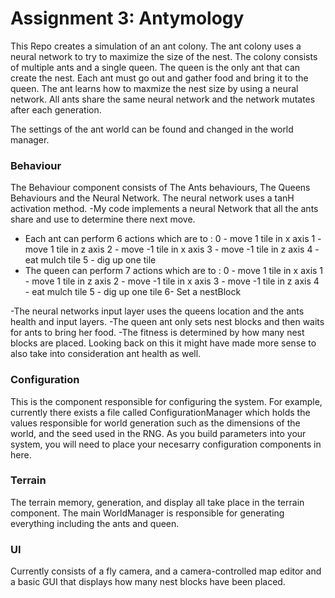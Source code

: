 # Assignment 3: Antymology
This Repo creates a simulation of an ant colony. The ant colony uses a neural network to try to maximize the size of the nest. The colony consists of multiple ants and a single queen. The queen is the only ant that can create the nest. Each ant must go out and gather food and bring it to the queen. The ant learns how to maxmize the nest size by using a neural network. All ants share the same neural network and the network mutates after each generation.

The settings of the ant world can be found and changed in the world manager.

### Behaviour
The Behaviour component consists of The Ants behaviours, The Queens Behaviours and the Neural Network. The neural network uses a tanH activation method.
-My code implements a neural Network that all the ants share and use to determine there next move. 
- Each ant can perform 6 actions which are to :
        0 - move 1 tile in x axis
        1 - move 1 tile in z axis
        2 - move -1 tile in x axis
        3 - move -1 tile in z axis
        4 - eat mulch tile
        5 - dig up one tile
- The queen can perform 7 actions which are to :
        0 - move 1 tile in x axis
        1 - move 1 tile in z axis
        2 - move -1 tile in x axis
        3 - move -1 tile in z axis
        4 - eat mulch tile
        5 - dig up one tile
        6- Set a nestBlock
        
-The neural networks input layer uses the queens location and the ants health and input layers.
-The queen ant only sets nest blocks and then waits for ants to bring her food.
-The fitness is determined by how many nest blocks are placed. Looking back on this it might have made more sense to also take into consideration ant health as well.

### Configuration
This is the component responsible for configuring the system. For example, currently there exists a file called ConfigurationManager which holds the values responsible for world generation such as the dimensions of the world, and the seed used in the RNG. As you build parameters into your system, you will need to place your necesarry configuration components in here.

### Terrain
The terrain memory, generation, and display all take place in the terrain component. The main WorldManager is responsible for generating everything including the ants and queen.

### UI
 Currently consists of a fly camera, and a camera-controlled map editor and a basic GUI that displays how many nest blocks have been placed.


